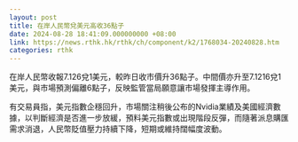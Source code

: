 ```yaml
---
layout: post
title: 在岸人民幣兌美元高收36點子
date: 2024-08-28 18:41:09.000000000 +08:00
link: https://news.rthk.hk/rthk/ch/component/k2/1768034-20240828.htm
categories: rthk
---
```


在岸人民幣收報7.126兌1美元，較昨日收市價升36點子。中間價亦升至7.1216兌1美元，與市場預測偏離6點子，反映監管當局願意讓市場發揮主導作用。

有交易員指，美元指數企穩回升，市場關注稍後公布的Nvidia業績及美國經濟數據，以判斷經濟是否進一步放緩，預料美元指數或出現階段反彈，而隨著派息購匯需求消退，人民幣貶值壓力持續下降，短期或維持闊幅度波動。
